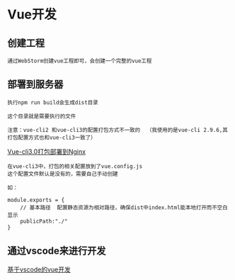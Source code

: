 # Vue开发

## 创建工程

    通过WebStorm创建vue工程即可，会创建一个完整的vue工程
    
 
## 部署到服务器
    
    执行npm run build会生成dist目录
    
    这个目录就是需要执行的文件
    
    注意：vue-cli2 和vue-cli3的配置打包方式不一致的  （我使用的是vue-cli 2.9.6,其打包配置方式也和vue-cli3一致了）
    
[Vue-cli3.0打包部署到Nginx](https://www.cnblogs.com/jdWu-d/p/12197156.html)

    在vue-cli3中，打包的相关配置放到了vue.config.js
    这个配置文件默认是没有的，需要自己手动创建
    
    如：
    
    module.exports = {
        // 基本路径  配置静态资源为相对路径，确保dist中index.html能本地打开而不空白显示
        publicPath:"./"
    }
    
 ## 通过vscode来进行开发
 
 [基于vscode的vue开发](https://blog.csdn.net/essity/article/details/103140494)
